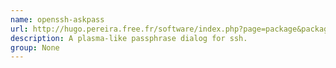 ```yaml
---
name: openssh-askpass
url: http://hugo.pereira.free.fr/software/index.php?page=package&package_list=software_list_qt4&package=openssh-askpass&full=0
description: A plasma-like passphrase dialog for ssh.
group: None
---
```

